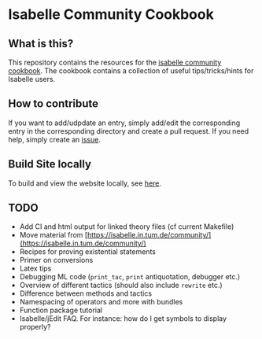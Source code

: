 # Isabelle Community Cookbook

## What is this?

This repository contains the resources for the [isabelle community cookbook](https://isabelle.systems/cookbook).
The cookbook contains a collection of useful tips/tricks/hints
for Isabelle users.

## How to contribute

If you want to add/udpdate an entry, simply add/edit the corresponding entry in the corresponding directory and create a pull request.
If you need help, simply create an [issue](https://github.com/isabelle-prover/cookbook/issues).

## Build Site locally

To build and view the website locally, see [here](https://docs.github.com/en/pages/setting-up-a-github-pages-site-with-jekyll/testing-your-github-pages-site-locally-with-jekyll).

## TODO
- Add CI and html output for linked theory files (cf current Makefile)
- Move material from [https://isabelle.in.tum.de/community/](https://isabelle.in.tum.de/community/)
- Recipes for proving existential statements
- Primer on conversions
- Latex tips
- Debugging ML code (`print_tac`, `print` antiquotation, debugger etc.)
- Overview of different tactics (should also include `rewrite` etc.)
- Difference between methods and tactics
- Namespacing of operators and more with bundles
- Function package tutorial
- Isabelle/jEdit FAQ. For instance: how do I get symbols to display properly?
